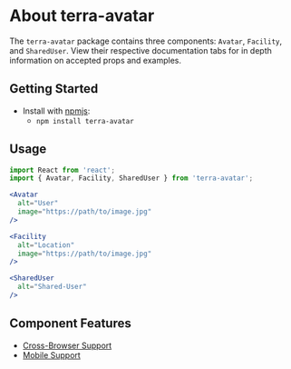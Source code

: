 # About terra-avatar

The `terra-avatar` package contains three components: `Avatar`, `Facility`, and `SharedUser`. View their respective documentation tabs for in depth information on accepted props and examples.

## Getting Started

- Install with [npmjs](https://www.npmjs.com):
  - `npm install terra-avatar`

## Usage

```jsx
import React from 'react';
import { Avatar, Facility, SharedUser } from 'terra-avatar';

<Avatar
  alt="User"
  image="https://path/to/image.jpg"
/>

<Facility
  alt="Location"
  image="https://path/to/image.jpg"
/>

<SharedUser
  alt="Shared-User"
/>
```

## Component Features

 * [Cross-Browser Support](https://github.com/cerner/terra-ui/blob/master/src/terra-dev-site/contributing/ComponentStandards.e.contributing.md#cross-browser-support)
 * [Mobile Support](https://github.com/cerner/terra-ui/blob/master/src/terra-dev-site/contributing/ComponentStandards.e.contributing.md#mobile-support)
